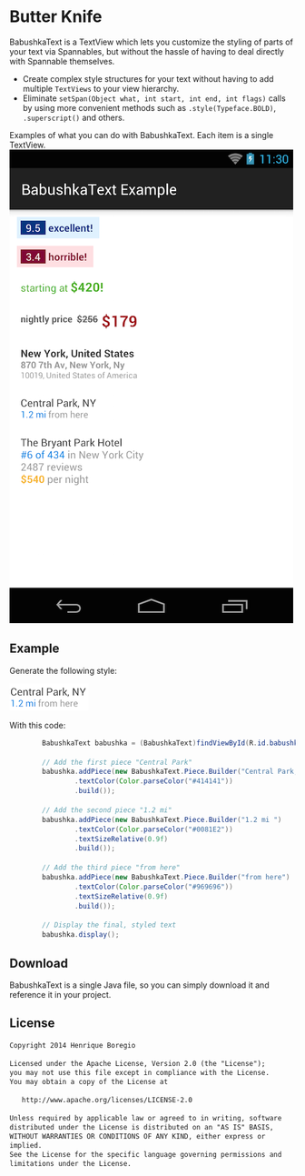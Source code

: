 Butter Knife
============

BabushkaText is a TextView which lets you customize the styling of parts of your text via Spannables,
but without the hassle of having to deal directly with Spannable themselves.

 * Create complex style structures for your text without having to add multiple `TextViews` to your
 view hierarchy.
 * Eliminate `setSpan(Object what, int start, int end, int flags)` calls by using more convenient
 methods such as `.style(Typeface.BOLD)`, `.superscript()` and others.

Examples of what you can do with BabushkaText. Each item is a single TextView.
![Logo](images/example.png)

Example
--------
Generate the following style:

![NewY York](images/newyork.png)

With this code:

```java
        BabushkaText babushka = (BabushkaText)findViewById(R.id.babushka_text);

        // Add the first piece "Central Park"
        babushka.addPiece(new BabushkaText.Piece.Builder("Central Park, NY\n")
                .textColor(Color.parseColor("#414141"))
                .build());

        // Add the second piece "1.2 mi"
        babushka.addPiece(new BabushkaText.Piece.Builder("1.2 mi ")
                .textColor(Color.parseColor("#0081E2"))
                .textSizeRelative(0.9f)
                .build());

        // Add the third piece "from here"
        babushka.addPiece(new BabushkaText.Piece.Builder("from here")
                .textColor(Color.parseColor("#969696"))
                .textSizeRelative(0.9f)
                .build());

        // Display the final, styled text
        babushka.display();
```

Download
--------
BabushkaText is a single Java file, so you can simply download it and reference it in your project.

License
-------

    Copyright 2014 Henrique Boregio

    Licensed under the Apache License, Version 2.0 (the "License");
    you may not use this file except in compliance with the License.
    You may obtain a copy of the License at

       http://www.apache.org/licenses/LICENSE-2.0

    Unless required by applicable law or agreed to in writing, software
    distributed under the License is distributed on an "AS IS" BASIS,
    WITHOUT WARRANTIES OR CONDITIONS OF ANY KIND, either express or implied.
    See the License for the specific language governing permissions and
    limitations under the License.